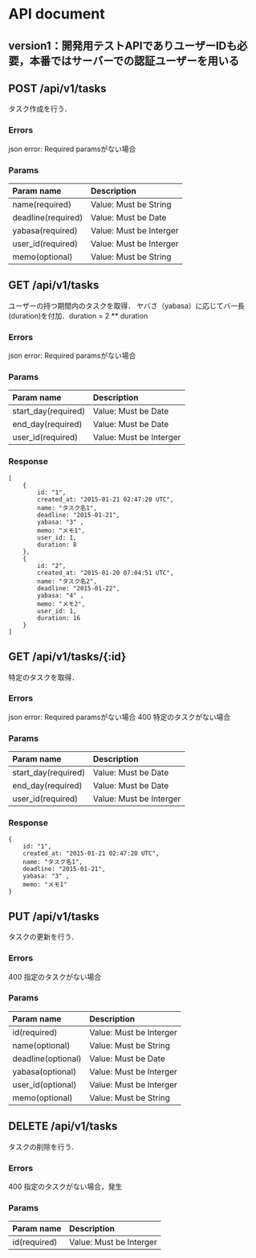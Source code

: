 # API document

## version1：開発用テストAPIでありユーザーIDも必要，本番ではサーバーでの認証ユーザーを用いる
## POST /api/v1/tasks
タスク作成を行う．

### Errors
json error: Required paramsがない場合

### Params
| Param name         | Description             |
|:-------------------|:------------------------|
| name(required)     | Value: Must be String   |
| deadline(required) | Value: Must be Date     |
| yabasa(required)   | Value: Must be Interger |
| user_id(required)  | Value: Must be Interger |
| memo(optional)     | Value: Must be String   |

## GET /api/v1/tasks
ユーザーの持つ期間内のタスクを取得．
ヤバさ（yabasa）に応じてバー長(duration)を付加．duration = 2 ** duration

### Errors
json error: Required paramsがない場合

### Params
| Param name          | Description             |
|:--------------------|:------------------------|
| start_day(required) | Value: Must be Date     |
| end_day(required)   | Value: Must be Date     |
| user_id(required)   | Value: Must be Interger |

### Response
```
[
    {
        id: "1",
        created_at: "2015-01-21 02:47:20 UTC",
        name: "タスク名1",
        deadline: "2015-01-21",
        yabasa: "3" ,
        memo: "メモ1",
        user_id: 1,
        duration: 8
    },
    {
        id: "2",
        created_at: "2015-01-20 07:04:51 UTC",
        name: "タスク名2",
        deadline: "2015-01-22",
        yabasa: "4" ,
        memo: "メモ2",
        user_id: 1,
        duration: 16
    }
]
```

## GET /api/v1/tasks/{:id}
特定のタスクを取得．

### Errors
json error: Required paramsがない場合
400 特定のタスクがない場合

### Params
| Param name          | Description             |
|:--------------------|:------------------------|
| start_day(required) | Value: Must be Date     |
| end_day(required)   | Value: Must be Date     |
| user_id(required)   | Value: Must be Interger |

### Response
```
{
    id: "1",
    created_at: "2015-01-21 02:47:20 UTC",
    name: "タスク名1",
    deadline: "2015-01-21",
    yabasa: "3" ,
    memo: "メモ1"
}
```

## PUT /api/v1/tasks
タスクの更新を行う．

### Errors
400 指定のタスクがない場合

### Params
| Param name         | Description             |
|:-------------------|:------------------------|
| id(required)       | Value: Must be Interger |
| name(optional)     | Value: Must be String   |
| deadline(optional) | Value: Must be Date     |
| yabasa(optional)   | Value: Must be Interger |
| user_id(optional)  | Value: Must be Interger |
| memo(optional)     | Value: Must be String   |

## DELETE /api/v1/tasks
タスクの削除を行う．

### Errors
400 指定のタスクがない場合，発生

### Params
| Param name         | Description             |
|:-------------------|:------------------------|
| id(required)       | Value: Must be Interger |
